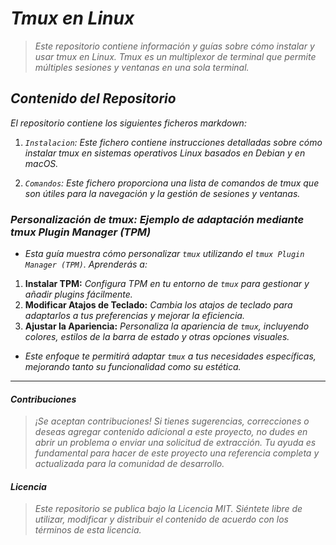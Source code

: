 <!-- Autor: Daniel Benjamin Perez Morales -->
<!-- GitHub: https://github.com/D4nitrix13 -->
<!-- GitLab: https://gitlab.com/D4nitrix13 -->
<!-- Correo electrónico: danielperezdev@proton.me -->
# ***Tmux en Linux***

> *Este repositorio contiene información y guías sobre cómo instalar y usar tmux en Linux. Tmux es un multiplexor de terminal que permite múltiples sesiones y ventanas en una sola terminal.*

## ***Contenido del Repositorio***

*El repositorio contiene los siguientes ficheros markdown:*

1. *`Instalacion`: Este fichero contiene instrucciones detalladas sobre cómo instalar tmux en sistemas operativos Linux basados en Debian y en macOS.*

2. *`Comandos`: Este fichero proporciona una lista de comandos de tmux que son útiles para la navegación y la gestión de sesiones y ventanas.*

### ***Personalización de tmux: Ejemplo de adaptación mediante tmux Plugin Manager (TPM)***

- *Esta guía muestra cómo personalizar `tmux` utilizando el `tmux Plugin Manager (TPM)`. Aprenderás a:*

1. **Instalar TPM:** *Configura TPM en tu entorno de `tmux` para gestionar y añadir plugins fácilmente.*
2. **Modificar Atajos de Teclado:** *Cambia los atajos de teclado para adaptarlos a tus preferencias y mejorar la eficiencia.*
3. **Ajustar la Apariencia:** *Personaliza la apariencia de `tmux`, incluyendo colores, estilos de la barra de estado y otras opciones visuales.*

- *Este enfoque te permitirá adaptar `tmux` a tus necesidades específicas, mejorando tanto su funcionalidad como su estética.*

---

#### ***Contribuciones***

> *¡Se aceptan contribuciones! Si tienes sugerencias, correcciones o deseas agregar contenido adicional a este proyecto, no dudes en abrir un problema o enviar una solicitud de extracción. Tu ayuda es fundamental para hacer de este proyecto una referencia completa y actualizada para la comunidad de desarrollo.*

#### ***Licencia***

> *Este repositorio se publica bajo la Licencia MIT. Siéntete libre de utilizar, modificar y distribuir el contenido de acuerdo con los términos de esta licencia.*
